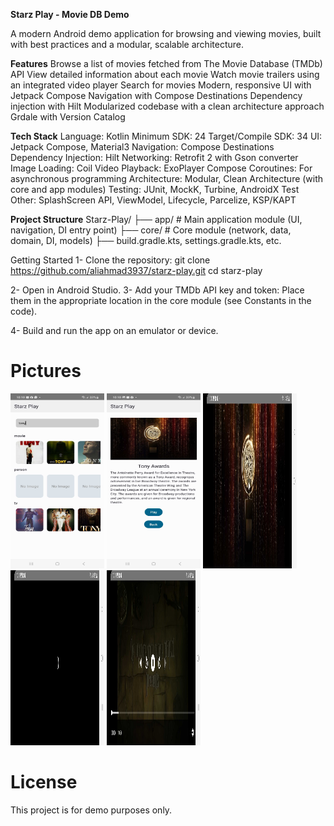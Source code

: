 **Starz Play - Movie DB Demo**


A modern Android demo application for browsing and viewing movies, built with best practices and a modular, scalable architecture.


**Features**
Browse a list of movies fetched from The Movie Database (TMDb) API
View detailed information about each movie
Watch movie trailers using an integrated video player
Search for movies
Modern, responsive UI with Jetpack Compose
Navigation with Compose Destinations
Dependency injection with Hilt
Modularized codebase with a clean architecture approach
Grdale with Version Catalog


**Tech Stack**
Language: Kotlin
Minimum SDK: 24
Target/Compile SDK: 34
UI: Jetpack Compose, Material3
Navigation: Compose Destinations
Dependency Injection: Hilt
Networking: Retrofit 2 with Gson converter
Image Loading: Coil
Video Playback: ExoPlayer Compose
Coroutines: For asynchronous programming
Architecture: Modular, Clean Architecture (with core and app modules)
Testing: JUnit, MockK, Turbine, AndroidX Test
Other: SplashScreen API, ViewModel, Lifecycle, Parcelize, KSP/KAPT


**Project Structure**
Starz-Play/
├── app/        # Main application module (UI, navigation, DI entry point)
├── core/       # Core module (network, data, domain, DI, models)
├── build.gradle.kts, settings.gradle.kts, etc.


Getting Started
1- Clone the repository:
   git clone https://github.com/aliahmad3937/starz-play.git
   cd starz-play


2- Open in Android Studio.
3- Add your TMDb API key and token:
    Place them in the appropriate location in the core module (see Constants in the code).

4- Build and run the app on an emulator or device.


# Pictures
<p float="left">
<img src="https://github.com/aliahmad3937/Starz-Play/blob/main/asset/screen1.jpg" width="150" height="280">
<img src="https://github.com/aliahmad3937/Starz-Play/blob/main/asset/screen2.jpg" width="150" height="280">
<img src="https://github.com/aliahmad3937/Starz-Play/blob/main/asset/screen3.jpg" width="150" height="280">
<img src="https://github.com/aliahmad3937/Starz-Play/blob/main/asset/screen4.jpg" width="150" height="280">
<img src="https://github.com/aliahmad3937/Starz-Play/blob/main/asset/screen5.jpg" width="150" height="280">
</p>


# License
This project is for demo purposes only.
